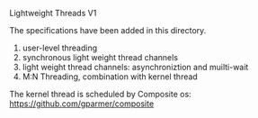 Lightweight Threads V1

The specifications have been added in this directory.
1. user-level threading
2. synchronous light weight thread channels
3. light weight thread channels: asynchroniztion and muilti-wait
4. M:N Threading, combination with kernel thread

The kernel thread is scheduled by Composite os: https://github.com/gparmer/composite
